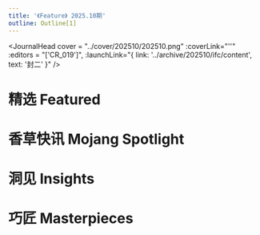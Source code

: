 ```yaml
---
title: '《Feature》 2025.10期'
outline: Outline[1]
---
```


<!-- markdownlint-disable MD033 MD041 -->
<script setup>
    import { useData } from 'vitepress'

    const { isDark } = useData()
</script>

<JournalHead
    cover = "../cover/202510/202510.png"
    :coverLink="''"
    :editors = "['CR_019']",
    :launchLink="{ link: '../archive/202510/ifc/content', text: '封二' }"
/>

# 精选 Featured


<IndexCompatible
    title = "《MOT 无人机实例教程》摘要"
    url = "../archive/202510/0/content"
    authorName = "小豆8593"
    abstract = "本文是小豆的无人机实例教程的摘要。可跟随其引导阅读原文。随着JAVA版1.19.4更新的物品展示实体、文本展示实体、方块展示实体相关技术的兴起，原版开发者们遇到了两大迫切的现实需要：清晰的模块化管理，和高性能数学计算。本文目标即为针对这两个问题的实践，旨在从零开始构建一套可遥控、可编程、可扩展的无人机系统，并支持外接设备与 GUI 交互。"
    avatarUrl = '../archive/_authors/小豆8593.jpg'
    :socialLinks="[
        { name: 'BiliBili', url: 'https://space.bilibili.com/206987540' },
        { name: 'GitHub', url: 'https://github.com/xiaodou8593' }
    ]"
    background = '../archive/202510/_assets/0.png'
/>



# 香草快讯 Mojang Spotlight

<IndexCompatible
    title = "香草快讯 - 2025年10月"
    url = "../archive/202510/spotlight/content"
    authorName = "Alumopper"
    abstract = "本月更新破坏性较小，实用性较强，总体属于 超大杯中 水平。本月新增了创新性武器：矛，和相关的许多组件和附魔，较大程度的扩展了数据包的功能。
"
    avatarUrl = '../archive/_authors/alumopper.jpg'
    :socialLinks="[
        { name: 'BiliBili', url: 'https://space.bilibili.com/280394409' },
        { name: 'GitHub', url: 'https://github.com/Alumopper' }
    ]"
    background = '../archive/202510/_assets/spotlight.png'
/>

# 洞见 Insights

<IndexCompatible
    title = "基于展示实体的一些巧思"
    url = "../archive/202510/1/content"
    authorName = "轩宇1725"
    abstract = "过去，原版模组中的动画几乎都是使用盔甲架姿态变换或者是tp来实现的，受到最大 TPS 的限制，一般情况下动画最高只能达到 20FPS。此外，除了引入更多重复性的体素外，难以实现含有体素变形的动画。而 1.19.4 加入的展示实体是原版模组中一个十分灵活且有用的工具，由于其能自定义线性变换和插值的特性，被广泛用于各种高帧率动画，因此掌握展示实体的简单使用是十分有必要的。"
    avatarUrl = '../archive/_authors/轩宇1725.jpg'
    :socialLinks="[
        { name: 'BiliBili', url: 'https://space.bilibili.com/104432208' }
    ]"
    :extraAuthors="[
      {
        authorName: '雨相日生awa',
        avatarUrl: '../archive/_authors/雨相日生.jpg',
        socialLinks:[
          { name: 'BiliBili', url: 'https://space.bilibili.com/299834358' }
        ]
      }
    ]"
    background = '../archive/202510/_assets/1.png'
/>

<IndexCompatible
    title = "在MC的UI中实现数据绑定"
    url = "../archive/202510/2/content"
    authorName = "Alumopper"
    abstract = "本文是6月刊floating UI的补充篇。详细介绍了如何在该框架下，使用提供的模板，进行动态的数据绑定并生成UI元素。"
    avatarUrl = '../archive/_authors/alumopper.jpg'
    :socialLinks="[
        { name: 'BiliBili', url: 'https://space.bilibili.com/280394409' },
        { name: 'GitHub', url: 'https://github.com/Alumopper' }
    ]"
/>

<IndexCompatible
    title = "核心着色器的工作流程（中）：从顶点到片元"
    url = "../archive/202510/3/content"
    authorName = "轩宇1725"
    abstract = "该教程紧密承接上一节教程，通过片元着色器巩固了GLSL的语言特性，并通过从0开始构建 “纹理采样 + 光照贴图 + 环境光遮蔽 + 染色 + 雾气” 来讲解片元着色器的工作流程和主要任务，为未来的实践奠基。"
    avatarUrl = '../archive/_authors/轩宇1725.jpg'
    :socialLinks="[
        { name: 'BiliBili', url: 'https://space.bilibili.com/104432208' }
    ]"
    background = '../archive/202510/_assets/3.png'
/>

<IndexCompatible
    title = "坐标系与坐标参数相关的基础理论"
    url = "../archive/202510/4/content"
    authorName = "徐木弦"
    abstract = "Minecraft的游戏世界是三维的。在编写命令的时候，有时需要确定这个命令的作用对象需要的位置参数。这样的参数被称为坐标。本文列举了命令系统使用的坐标参数格式，对其性质及用途作理论上的阐述。"
    avatarUrl = '../archive/_authors/徐木弦.jpg'
    :socialLinks="[
        { name: 'BiliBili', url: 'https://space.bilibili.com/449298404' }
    ]"
    background = '../archive/202510/_assets/4.png'
/>

<IndexCompatible
    title = "从 /stopwatch 开始: 与时间检测有关的一些胡思乱想"
    url = "../archive/202510/5/content"
    authorName = "皮革剑"
    abstract = "本文通过比较不同计时方式在不同状态下的区别，提供了能够对玩家暂停游戏、玩家电脑休眠以及退出世界等行为进行时间监测的方案。25w41a的最新 `/stopwatch` 命令可以创建一个秒表用于计时，实际使用下来，这个指令有一些令人惊喜之处，但也有十分令人沮丧的特性。不过仔细想来，这一指令确确实实提供了时间检测的新方式，这一方式可以和其他方式并行使用达成互补。所以，笔者觉得是时候在此简单总结一下数据包中所有可以用于检测时间的方案了。"
    avatarUrl = '../archive/_authors/皮革剑.jpg'
    :socialLinks="[
        { name: 'BiliBili', url: 'https://space.bilibili.com/2127740148' },
        { name: 'Github', url: 'https://github.com/LeatherSword/' }
    ]"
    background = '../archive/202510/_assets/5.png'
/>

<IndexCompatible
    title = "杂谈 · 关于「像素画」的一些研究"
    url = "../archive/202510/6/content"
    authorName = "SKSAMA"
    abstract = "本文总结了笔者一段时间以来对MC像素画与像素动画的数个研究，以及相关的自动化生成的程序。其中部分内容可能不再具有时效性，但仍有记录的价值。"
    avatarUrl = '../archive/_authors/sk.jpg'
    :socialLinks="[
        { name: 'BiliBili', url: 'https://space.bilibili.com/1546917549' },
        { name: 'GitHub', url: 'https://github.com/ymqlgthbSakuraDream' }
    ]"
    background = '../archive/202510/_assets/6.png'
/>

# 巧匠 Masterpieces

<IndexCompatible
    title = "文本动画资源库"
    url = "../archive/202510/7/content"
    authorName = "CoolGaston"
    abstract = "《文本动画资源库》是基于展示实体、title命令，以纯指令驱动运行的数据包模组。支持各种文本动画，对地图制作等场景有帮助。"
    avatarUrl = '../archive/_authors/CoolGaston.jpg'
    :socialLinks="[
        { name: 'BiliBili', url: 'https://space.bilibili.com/648638421' }
    ]"
    background = '../archive/202510/_assets/7.png'
/>

<IndexCompatible
    title = "迄今为止最搭配矛的魔咒！"
    url = "../archive/202510/8/content"
    authorName = "Patrick"
    abstract = "本文基于矛的输出模式，设计了一个相关的附魔，时玩家的疾跑速度随时间增加。"
    avatarUrl = '../archive/_authors/Patrick.jpg'
    :socialLinks="[
        { name: 'BiliBili', url: 'https://space.bilibili.com/544435182' }
    ]"
    background = '../archive/202510/_assets/8.png'
/>


<ClientOnly>
  <GiscusComment
    repo="CR-019/datapack-index"
    repoId="R_kgDONRhuqw"
    category="闲聊 Chats"
    categoryId="DIC_kwDONRhuq84CkchW"
    mapping="number"
    term="27"
    :strict="false"
    :reactionsEnabled="true"
    emitMetadata="0"
    inputPosition="top"
    :theme="isDark ? 'dark' : 'light'"
    lang="zh-CN"
    loading="lazy"
    class="giscus-wrapper"
  />
</ClientOnly>

<style>
.giscus-wrapper {
  margin: 3rem auto;
  max-width: 800px;
  padding-top: 2rem;
  border-top: 1px solid var(--vp-c-divider);
}
</style>